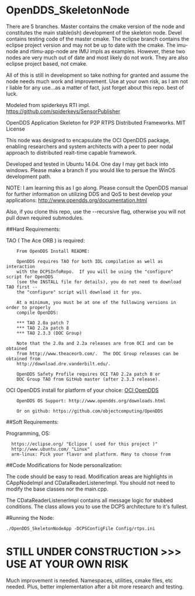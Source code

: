 # OpenDDS_SkeletonNode

There are 5 branches. Master contains the cmake version of the node and constitutes the main stable(ish) development of the skeleton node. Devel contains testing 
code of the master cmake. The eclipse branch contains the eclipse project version and may not be up to date with the cmake. The imu-node and rtimu-app-node are
IMU impls as examples. However, these two nodes are very much out of date and most likely do not work. They are also eclipse project based, not cmake.

All of this is still in development so take nothing for granted and assume the node needs much work and improvement. Use at your own risk, as I am not r
liable for any use...as a matter of fact, just forget about this repo. best of luck.

Modeled from spiderkeys RTI impl. https://github.com/spiderkeys/SensorPublisher

OpenDDS Application Skeleton for P2P RTPS Distributed Frameworks. MIT License

This node was designed to encapsulate the OCI OpenDDS package, enabling researchers and system architects with a peer to peer nodal 
approach to distributed realt-time capable framework.

Developed and tested in Ubuntu 14.04. One day I may get back into windows. Please make a branch if you would like to persue the WinOS
development path.

   NOTE: I am learning this as I go along. Please consult the OpenDDS manual for further information on utilizing DDS and 
   QoS to best develop your applications: http://www.opendds.org/documentation.html
   
   Also, if you clone this repo, use the --recursive flag, otherwise you will not pull down required submodules.

##Hard Requirements:

   TAO ( The Ace ORB ) is required:

		From OpenDDS Install README:

		OpenDDS requires TAO for both IDL compilation as well as interaction
		with the DCPSInfoRepo.  If you will be using the "configure" script for OpenDDS
		(see the INSTALL file for details), you do not need to download TAO first --
		the "configure" script will download it for you.
		
		At a minimum, you must be at one of the following versions in order to properly
		compile OpenDDS:
		
		*** TAO 2.0a patch 7
		*** TAO 2.2a patch 8
		*** TAO 2.3.3 (DOC Group)
		
		Note that the 2.0a and 2.2a releases are from OCI and can be obtained
		from http://www.theaceorb.com/.  The DOC Group releases can be obtained from
		http://download.dre.vanderbilt.edu/.
		
		OpenDDS Safety Profile requires OCI TAO 2.2a patch 8 or
		DOC Group TAO from GitHub master (after 2.3.3 release).

   OCI OpenDDS install for platform of your choice: [OCI OpenDDS](http://www.ociweb.com/products/opendds/)
		
      	OpenDDS OS Support: http://www.opendds.org/downloads.html 
      
      	Or on github: https://github.com/objectcomputing/OpenDDS
	
##Soft Requirements:

   Programming, OS:
      
      https://eclipse.org/ "Eclipse ( used for this project )"
      http://www.ubuntu.com/ "Linux"
      arm-linux: Pick your flavor and platform. Many to choose from

##Code Modifications for Node personalization:

  The code should be easy to read. Modification areas are highlights in CAppNodeImpl and CDataReaderListenerImpl. You should not
  need to modify the base classes nor the main.cpp. 
  
  The CDataReaderListenerImpl contains all message logic for stubbed conditions. The class allows you to use the DCPS architecture to
  it's fullest.

#Running the Node:

    ./OpenDDS_SkeletonNodeApp -DCPSConfigFile Config/rtps.ini

# STILL UNDER CONSTRUCTION >>> USE AT YOUR OWN RISK

Much improvement is needed. Namespaces, utilities, cmake files, etc needed. Plus, better implementation
after a bit more research and testing.
